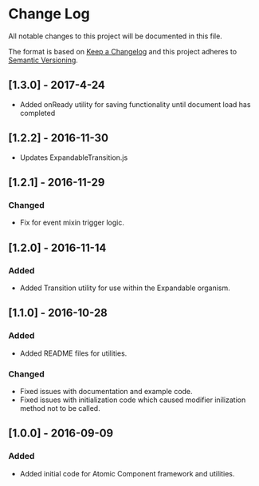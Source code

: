 # Change Log
All notable changes to this project will be documented in this file.

The format is based on [Keep a Changelog](http://keepachangelog.com/)
and this project adheres to [Semantic Versioning](http://semver.org/).
## [1.3.0] - 2017-4-24

- Added onReady utility for saving functionality until document
  load has completed

## [1.2.2] - 2016-11-30

- Updates ExpandableTransition.js

## [1.2.1] - 2016-11-29

### Changed

- Fix for event mixin trigger logic.

## [1.2.0] - 2016-11-14

### Added

- Added Transition utility for use within the Expandable organism.


## [1.1.0] - 2016-10-28

### Added

- Added README files for utilities.

### Changed

- Fixed issues with documentation and example code.
- Fixed issues with initialization code which caused modifier inilization
  method not to be called.

## [1.0.0] - 2016-09-09

### Added

- Added initial code for Atomic Component framework and utilities.
